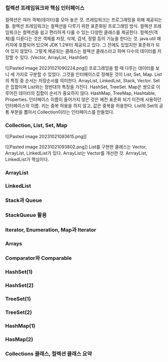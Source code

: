 ### 컬렉션 프레임워크와 핵심 인터페이스

컬렉션은 여러 객체(데이터)를 모아 놓은 것.
프레임워크는 프로그래밍을 위해 제공되는 틀.
컬렉션 프레임워크는 컬렉션을 다루기 위한 표준화된 프로그래밍 방식.
컬렉션 프레임워크는 컬렉션을 쉽고 편리하게 다룰 수 있는 다양한 클래스를 제공한다.
컬렉션(객체)를 다룬다는 것은 객체를 저장, 삭제, 검색, 정렬 등의 기능을 한다는 것.
java.util 패키지에 포함되어 있으며 JDK 1.2부터 제공되고 있다. 그 전에도 있었지만 표준화가 되어 있지 않았다. 
그렇게 제공되는 클래스는 컬렉션 클래스라고 하며 다수의 데이터를 저장할 수 있다. (Vector, ArrayList, HashSet)

![[Pasted image 20231021090224.png]]
프로그래밍을 할 때 다루는 데이터를 보니 세 가지로 구분할 수 있었다. 그것을 인터페이스로 정해둔 것이 List, Set, Map.
List의 특징 중 순서는 저장순서를 의미한다. ArrayList, LinkedList, Stack, Vector.
Set은 집합이며 List와는 정반대의 특징을 가진다. HashSet, TreeSet.
Map은 쌍으로 이루어진 데이터의 집합이 순서가 중요하지 않다. HashMap, TreeMap, Hashtable, Properties. 인터페이스 이름이 들어가지 않은 것은 예전 표준화 되기 이전에 사용하던 인터페이스의 이름. 
키는 중복 허용을 하지 않고, 값은 중복을 허용한다.
List와 Set의 공통 부분을 뽑아서 Collection이라는 인터페이스를 만들었다.

### Collection, List, Set, Map
![[Pasted image 20231021093615.png]]

![[Pasted image 20231021093802.png]]
List를 구현한 클래스는 Vector, ArrayList, LinkedList가 있다.
ArrayList는 Vector를 개선한 것. ArrrayList, LinkedList가 핵심이다. 



### ArrayList




### LinkedList

### Stack과 Queue

### StackQueue 활용

### Iterator, Enumeration, Map과 Iterator

### Arrays

### Comparator와 Comparable

### HashSet(1)

### HashSet(2)

### TreeSet(1)

### TreeSet(2)

### HashMap(1)

### HasMap(2)

### Collections 클래스, 컬렉션 클래스 요약
